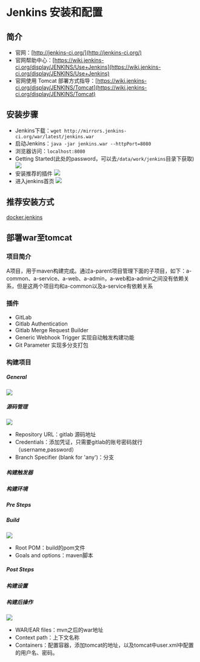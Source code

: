 # Jenkins 安装和配置

## 简介

- 官网：[http://jenkins-ci.org/](http://jenkins-ci.org/)
- 官网帮助中心：[https://wiki.jenkins-ci.org/display/JENKINS/Use+Jenkins](https://wiki.jenkins-ci.org/display/JENKINS/Use+Jenkins)
- 官网使用 Tomcat 部署方式指导：[https://wiki.jenkins-ci.org/display/JENKINS/Tomcat](https://wiki.jenkins-ci.org/display/JENKINS/Tomcat)

## 安装步骤

- Jenkins下载：`wget http://mirrors.jenkins-ci.org/war/latest/jenkins.war`
- 启动Jenkins：`java -jar jenkins.war --httpPort=8080`
- 浏览器访问：`localhost:8080`
- Getting Started(此处的password，可以去`/data/work/jenkins`目录下获取)
![](https://upload-images.jianshu.io/upload_images/75842-ddccc7b8ceeb89ea.png)
- 安装推荐的插件
![](https://upload-images.jianshu.io/upload_images/75842-4c6bc66ebc5e080a.png)
- 进入jenkins首页
![](https://upload-images.jianshu.io/upload_images/75842-c6bf76a30da49a13.png)

## 推荐安装方式

[docker.jenkins](./docker/docker.jenkins.md)

## 部署war至tomcat

### 项目简介

A项目，用于maven构建完成。通过a-parent项目管理下面的子项目，如下：a-common、a-service、a-web、a-admin，a-web和a-admin之间没有依赖关系，但是这两个项目均和a-common以及a-service有依赖关系

### 插件

- GitLab
- Gitlab Authentication
- Gitlab Merge Request Builder
- Generic Webhook Trigger 实现自动触发构建功能
- Git Parameter 实现多分支打包

### 构建项目

##### General

![](https://i.imgur.com/LCdxt6F.png)

##### 源码管理

![](https://i.imgur.com/ldQkKHf.png)

- Repository URL：gitlab 源码地址
- Credentials：添加凭证，只需要gitlab的账号密码就行（username,password）
- Branch Specifier (blank for 'any')：分支

##### 构建触发器

##### 构建环境

##### Pre Steps

##### Build

![](https://i.imgur.com/SQ67r0w.png)



- Root POM：build的pom文件
- Goals and options：maven脚本

##### Post Steps

##### 构建设置

##### 构建后操作

![](https://i.imgur.com/bNEUk8d.png)

- WAR/EAR files：mvn之后的war地址
- Context path：上下文名称
- Containers：配置容器，添加tomcat的地址，以及tomcat中user.xml中配置的用户名、密码。